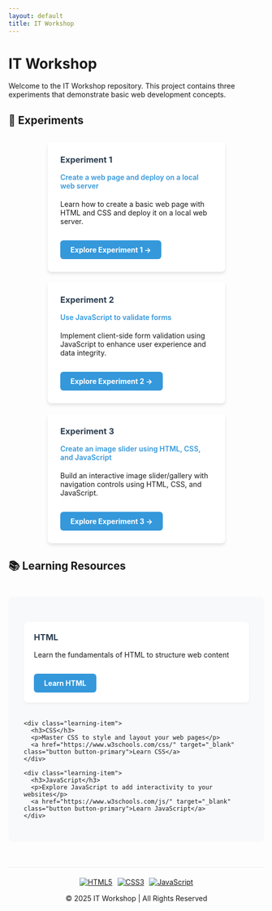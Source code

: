 ```yaml
---
layout: default
title: IT Workshop
---
```


# IT Workshop

Welcome to the IT Workshop repository. This project contains three experiments that demonstrate basic web development concepts.

## 🧪 Experiments

<div class="experiments-container">
  <div class="experiment-card">
    <h3>Experiment 1</h3>
    <h4>Create a web page and deploy on a local web server</h4>
    <p>Learn how to create a basic web page with HTML and CSS and deploy it on a local web server.</p>
    <a href="Exp-1/README.html" class="button button-primary">Explore Experiment 1 →</a>
  </div>
  
  <div class="experiment-card">
    <h3>Experiment 2</h3>
    <h4>Use JavaScript to validate forms</h4>
    <p>Implement client-side form validation using JavaScript to enhance user experience and data integrity.</p>
    <a href="Exp-2/README.html" class="button button-primary">Explore Experiment 2 →</a>
  </div>
  
  <div class="experiment-card">
    <h3>Experiment 3</h3>
    <h4>Create an image slider using HTML, CSS, and JavaScript</h4>
    <p>Build an interactive image slider/gallery with navigation controls using HTML, CSS, and JavaScript.</p>
    <a href="Exp-3/README.html" class="button button-primary">Explore Experiment 3 →</a>
  </div>
</div>

<style>
.experiments-container {
  display: flex;
  flex-wrap: wrap;
  gap: 20px;
  justify-content: center;
  margin: 30px 0;
}

.experiment-card {
  background: #fff;
  border-radius: 8px;
  box-shadow: 0 4px 6px rgba(0,0,0,0.1);
  padding: 25px;
  width: 300px;
  transition: transform 0.3s ease, box-shadow 0.3s ease;
}

.experiment-card:hover {
  transform: translateY(-5px);
  box-shadow: 0 8px 15px rgba(0,0,0,0.1);
}

.experiment-card h3 {
  color: #2c3e50;
  margin-top: 0;
}

.experiment-card h4 {
  color: #3498db;
  margin-top: 10px;
  font-weight: 600;
}

.button {
  display: inline-block;
  padding: 10px 20px;
  border-radius: 6px;
  text-decoration: none;
  font-weight: bold;
  margin-top: 15px;
  transition: all 0.3s ease;
}

.button-primary {
  background: #3498db;
  color: white;
}

.button-primary:hover {
  background: #2980b9;
  box-shadow: 0 4px 8px rgba(0,0,0,0.2);
}

.learning-section {
  background: #f8f9fa;
  border-radius: 8px;
  padding: 30px;
  margin: 40px 0;
}

.learning-grid {
  display: grid;
  grid-template-columns: repeat(auto-fit, minmax(250px, 1fr));
  gap: 20px;
  margin-top: 20px;
}

.learning-item {
  background: white;
  border-radius: 8px;
  padding: 20px;
  box-shadow: 0 2px 4px rgba(0,0,0,0.05);
}

.learning-item h3 {
  margin-top: 0;
  color: #2c3e50;
}

.footer {
  margin-top: 50px;
  padding-top: 20px;
  border-top: 1px solid #eee;
  text-align: center;
}

.tech-badges {
  display: flex;
  justify-content: center;
  gap: 10px;
  margin-bottom: 15px;
}
</style>

## 📚 Learning Resources

<div class="learning-section">
  <div class="learning-grid">
    <div class="learning-item">
      <h3>HTML</h3>
      <p>Learn the fundamentals of HTML to structure web content</p>
      <a href="https://www.w3schools.com/html/" target="_blank" class="button button-primary">Learn HTML</a>
    </div>
    
    <div class="learning-item">
      <h3>CSS</h3>
      <p>Master CSS to style and layout your web pages</p>
      <a href="https://www.w3schools.com/css/" target="_blank" class="button button-primary">Learn CSS</a>
    </div>
    
    <div class="learning-item">
      <h3>JavaScript</h3>
      <p>Explore JavaScript to add interactivity to your websites</p>
      <a href="https://www.w3schools.com/js/" target="_blank" class="button button-primary">Learn JavaScript</a>
    </div>
  </div>
</div>

<div class="footer">
  <div class="tech-badges">
    <a href="https://developer.mozilla.org/en-US/docs/Web/HTML"><img src="https://img.shields.io/badge/HTML5-E34F26?style=flat-square&logo=html5&logoColor=white" alt="HTML5"></a>
    <a href="https://developer.mozilla.org/en-US/docs/Web/CSS"><img src="https://img.shields.io/badge/CSS3-1572B6?style=flat-square&logo=css3&logoColor=white" alt="CSS3"></a>
    <a href="https://developer.mozilla.org/en-US/docs/Web/JavaScript"><img src="https://img.shields.io/badge/JavaScript-F7DF1E?style=flat-square&logo=javascript&logoColor=black" alt="JavaScript"></a>
  </div>
  <p>&copy; 2025 IT Workshop | All Rights Reserved</p>
</div>
